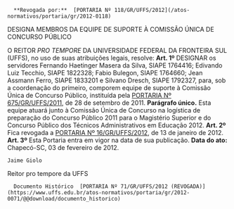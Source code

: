       **Revogada por:**  [PORTARIA Nº 118/GR/UFFS/2012](/atos-normativos/portaria/gr/2012-0118) 

   DESIGNA MEMBROS DA EQUIPE DE SUPORTE À COMISSÃO ÚNICA DE CONCURSO PÚBLICO  

 O REITOR *PRO TEMPORE*  DA UNIVERSIDADE FEDERAL DA FRONTEIRA SUL (UFFS), no uso de suas atribuições legais, resolve:   **Art. 1º**  DESIGNAR os servidores Fernando Haetinger Masera da Silva, SIAPE 1764416; Edivando Luiz Tecchio, SIAPE 1822328; Fabio Bulegon, SIAPE 1764660; Jean Assmann Ferro, SIAPE 1833201 e Silvano Dresch, SIAPE 1792327, para, sob a coordenação do primeiro, comporem equipe de suporte à Comissão Única de Concurso Público, instituída pela [PORTARIA Nº 675/GR/UFFS/2011](https://www.uffs.edu.br/atos-normativos/portaria/gr/2011-0675), de 28 de setembro de 2011. **Parágrafo único.**  Esta equipe atuará junto à Comissão Única de Concurso na logística de preparação do Concurso Público 2011 para o Magistério Superior e do Concurso Público dos Técnicos Administrativos em Educação 2012.   **Art. 2º**  Fica revogada a [PORTARIA Nº 16/GR/UFFS/2012](https://www.uffs.edu.br/atos-normativos/portaria/gr/2012-0016), de 13 de janeiro de 2012.   **Art. 3º**  Esta Portaria entra em vigor na data de sua publicação.        **Data do ato:** Chapecó-SC, 03 de fevereiro de 2012.   
 

    Jaime Giolo   
 Reitor pro tempore da UFFS 

      Documento Histórico  [PORTARIA Nº 71/GR/UFFS/2012 (REVOGADA)](https://www.uffs.edu.br/atos-normativos/portaria/gr/2012-0071/@@download/documento_historico)     
      